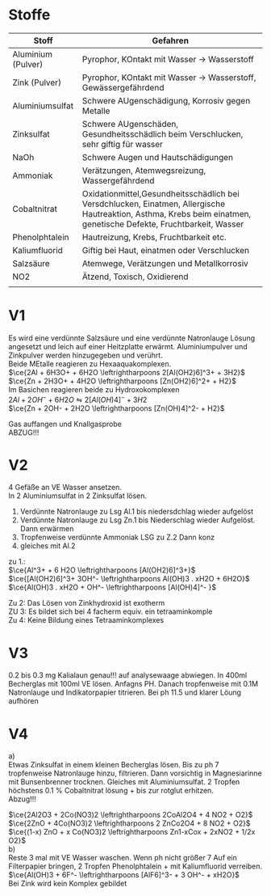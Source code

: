 # Stoffe
                                                  
| Stoff              | Gefahren                                                                                                                                                           |                                                  
| ------------------ | ------------------------------------------------------------------------------------------------------------------------------------------------------------------ |                                                  
| Aluminium (Pulver) | Pyrophor, KOntakt mit Wasser -> Wasserstoff                                                                                                                        |                                                  
| Zink (Pulver)      | Pyrophor, KOntakt mit Wasser -> Wasserstoff, Gewässergefährdend                                                                                                    |                                                  
| Aluminiumsulfat    | Schwere AUgenschädigung, Korrosiv gegen Metalle                                                                                                                    |                                                  
| Zinksulfat         | Schwere AUgenschäden, Gesundheitsschädlich beim Verschlucken, sehr giftig für wasser                                                                               |                                                  
| NaOh               | Schwere Augen und Hautschädigungen                                                                                                                                 |                                                  
| Ammoniak           | Verätzungen, Atemwegsreizung, Wassergefährdend                                                                                                                     |                                                  
| Cobaltnitrat       | Oxidationmittel,Gesundheitsschädlich bei Versdchlucken, Einatmen, Allergische Hautreaktion, Asthma, Krebs beim einatmen, genetische Defekte, Fruchtbarkeit, Wasser |                                                  
| Phenolphtalein     | Hautreizung, Krebs, Fruchtbarkeit etc.                                                                                                                             |                                                  
| Kaliumfluorid      | Giftig bei Haut, einatmen oder Verschlucken                                                                                                                        |                                                  
| Salzsäure          | Atemwege, Verätzungen und Metallkorrosiv                                                                                                                           |                                                  
| NO2                | Ätzend, Toxisch, Oxidierend                                                                                                                                        |                                                  
|                    |                                                                                                                                                                    |                                                  
# V1                                                  
Es wird eine verdünnte Salzsäure und eine verdünnte Natronlauge Lösung angesetzt und leich auf einer Heitzplatte erwärmt. Aluminiumpulver und Zinkpulver werden hinzugegeben und verührt.                                                  
Beide MEtalle reagieren zu Hexaaquakomplexen.                                                  
$\ce{2Al + 6H3O+ + 6H2O \leftrightharpoons 2[Al(OH2)6]^3+ + 3H2}$                                                  
$\ce{Zn + 2H3O+ + 4H2O \leftrightharpoons [Zn(OH2)6]^2+ + H2}$                                                  
Im Basichen reagieren beide zu Hydroxokomplexen                                                  
$2Al + 2OH^- + 6H2O \leftrightharpoons 2[Al(OH)4]^- + 3H2$                                                  
$\ce{Zn + 2OH- + 2H2O \leftrightharpoons [Zn(OH)4]^2- + H2}$                                                  
                                                  
Gas auffangen und Knallgasprobe                                                  
ABZUG!!!                                                  
                                                  
# V2                                                  
4 Gefäße an VE Wasser ansetzen.                                                  
In 2 Aluminiumsulfat in 2 Zinksulfat lösen.                                                  
1. Verdünnte Natronlauge zu Lsg Al.1 bis niedersdchlag wieder aufgelöst                                                  
2. Verdünnte Natronlauge zu Lsg Zn.1 bis Niederschlag wieder Aufgelöst. Dann erwärmen                                                  
3. Tropfenweise verdünnte Ammoniak LSG zu Z.2 Dann konz                                                  
4. gleiches mit Al.2                                                  
                                                  
zu 1.:                                                  
$\ce{Al^3+ + 6 H2O \leftrightharpoons [Al(OH2)6]^3+}$                                                  
$\ce{[Al(OH2)6]^3+ 3OH^- \leftrightharpoons Al(OH)3 . xH2O + 6H2O}$                                                  
$\ce{Al(OH)3 . xH2O + OH^- \leftrightharpoons [Al(OH)4]^- }$                                                  
                                                  
Zu 2: Das Lösen von Zinkhydroxid ist exotherm                                                  
ZU 3: Es bildet sich bei 4 facherm equiv. ein tetraaminkomple                                                  
Zu 4: Keine Bildung eines Tetraaminkomplexes                                                  
                                                  
# V3                                                  
0.2 bis 0.3 mg Kalialaun genau!!! auf analysewaage abwiegen. In 400ml Becherglas mit 100ml VE lösen. Anfagns PH. Danach tropfenweise mit 0.1M Natronlauge und Indikatorpapier titrieren. Bei ph 11.5 und klarer Löung aufhören                                                  
                                                  
# V4                                                  
a)                                                  
Etwas Zinksulfat in einem kleinen Becherglas lösen. Bis zu ph 7 tropfenweise Natronlauge hinzu, filtrieren. Dann vorsichtig in Magnesiarinne mit Bunsenbrenner trocknen. Gleiches mit Aluminiumsulfat. 2 Tropfen höchstens 0.1 % Cobaltnitrat lösung + bis zur rotglut erhitzen.                                                   
Abzug!!!                                                  
                                                  
$\ce{2Al2O3 +  2Co(NO3)2 \leftrightharpoons 2CoAl2O4 + 4 NO2 + O2}$                                                  
$\ce{2ZnO +  4Co(NO3)2 \leftrightharpoons 2 ZnCo2O4 + 8 NO2 + O2}$                                                  
$\ce{(1-x) ZnO + x Co(NO3)2 \leftrightharpoons Zn1-xCox + 2xNO2 + 1/2x O2}$                                                  
b)                                                  
Reste 3 mal mit VE Wasser waschen. Wenn ph nicht größer 7 Auf ein Filterpapier bringen, 2 Tropfen Phenolphtalein + mit Kaliumfluorid verreiben.                                                  
$\ce{Al(OH)3 + 6F^- \leftrightharpoons [AlF6]^3- + 3 OH^- + xH2O}$                                                  
Bei Zink wird kein Komplex gebildet                                                  
